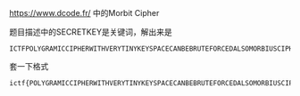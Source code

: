 https://www.dcode.fr/ 中的Morbit Cipher

题目描述中的SECRETKEY是关键词，解出来是

```
ICTFPOLYGRAMICCIPHERWITHVERYTINYKEYSPACECANBEBRUTEFORCEDALSOMORBIUSCIPHERLOL
```

套一下格式

```
ictf{POLYGRAMICCIPHERWITHVERYTINYKEYSPACECANBEBRUTEFORCEDALSOMORBIUSCIPHERLOL}
```

